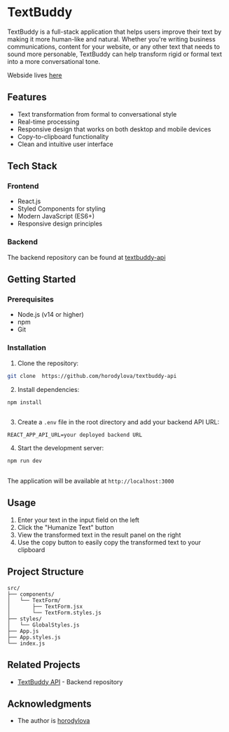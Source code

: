 # TextBuddy

TextBuddy is a full-stack application that helps users improve their text by making it more human-like and natural. Whether you're writing business communications, content for your website, or any other text that needs to sound more personable, TextBuddy can help transform rigid or formal text into a more conversational tone.

Webside lives [here](https://textbuddy-fawn.vercel.app/) 

## Features

- Text transformation from formal to conversational style
- Real-time processing
- Responsive design that works on both desktop and mobile devices
- Copy-to-clipboard functionality
- Clean and intuitive user interface

## Tech Stack

### Frontend
- React.js
- Styled Components for styling
- Modern JavaScript (ES6+)
- Responsive design principles

### Backend
The backend repository can be found at [textbuddy-api](https://github.com/horodylova/textbuddy-api)

## Getting Started

### Prerequisites
- Node.js (v14 or higher)
- npm 
- Git

### Installation

1. Clone the repository:
```bash
git clone  https://github.com/horodylova/textbuddy-api
```

2. Install dependencies:
```bash
npm install
 
```

3. Create a `.env` file in the root directory and add your backend API URL:
```
REACT_APP_API_URL=your deployed backend URL
```

4. Start the development server:
```bash
npm run dev
 
```

The application will be available at `http://localhost:3000`

## Usage

1. Enter your text in the input field on the left
2. Click the "Humanize Text" button
3. View the transformed text in the result panel on the right
4. Use the copy button to easily copy the transformed text to your clipboard

## Project Structure

```
src/
├── components/
│   └── TextForm/
│       ├── TextForm.jsx
│       └── TextForm.styles.js
├── styles/
│   └── GlobalStyles.js
├── App.js
├── App.styles.js
└── index.js
```

## Related Projects

- [TextBuddy API](https://github.com/horodylova/textbuddy-api) - Backend repository

## Acknowledgments

- The author is [horodylova](https://github.com/horodylova)  
